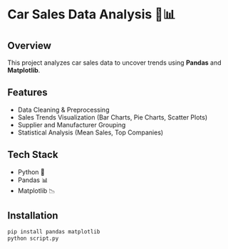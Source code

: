 # Car Sales Data Analysis 🚗📊

## Overview
This project analyzes car sales data to uncover trends using **Pandas** and **Matplotlib**.

## Features
- Data Cleaning & Preprocessing
- Sales Trends Visualization (Bar Charts, Pie Charts, Scatter Plots)
- Supplier and Manufacturer Grouping
- Statistical Analysis (Mean Sales, Top Companies)

## Tech Stack
- Python 🐍
- Pandas 📊
- Matplotlib 📉

## Installation
```sh
pip install pandas matplotlib
python script.py
